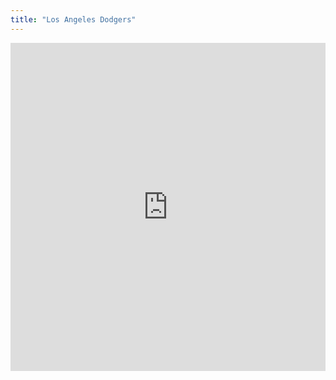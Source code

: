 ```yaml
---
title: "Los Angeles Dodgers"
---
```


<iframe id="igraph" scrolling="no" style="border:none;" seamless="seamless" src="https://fancygama.github.io/ss_plots/LAD.html" height="525" width="100%"></iframe>